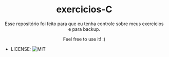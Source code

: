 <h1 align="center"> exercicios-C </h1>

<p align="center">Esse repositório foi feito para que eu tenha controle sobre meus exercícios e para backup.</p>
<p align="center">Feel free to use it! :)</p>

- LICENSE: ![MIT](https://github.com/nascimento-felipe/exercicios-C/blob/main/LICENSE) 
